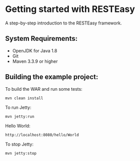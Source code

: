 Getting started with RESTEasy
=============================
A step-by-step introduction to the RESTEasy framework.

System Requirements:
--------------------
- OpenJDK for Java 1.8
- Git
- Maven 3.3.9 or higher

Building the example project:
-----------------------------

To build the WAR and run some tests:

    mvn clean install

To run Jetty:

    mvn jetty:run

Hello World:

    http://localhost:8080/hello/World

To stop Jetty:

    mvn jetty:stop
